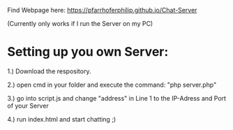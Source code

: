 Find Webpage here: https://pfarrhoferphilip.github.io/Chat-Server

(Currently only works if I run the Server on my PC)

# Setting up you own Server: #

1.) Download the respository.

2.) open cmd in your folder and execute the command: "php server.php"

3.) go into script.js and change "address" in Line 1 to the IP-Adress and Port of your Server

4.) run index.html and start chatting ;)
